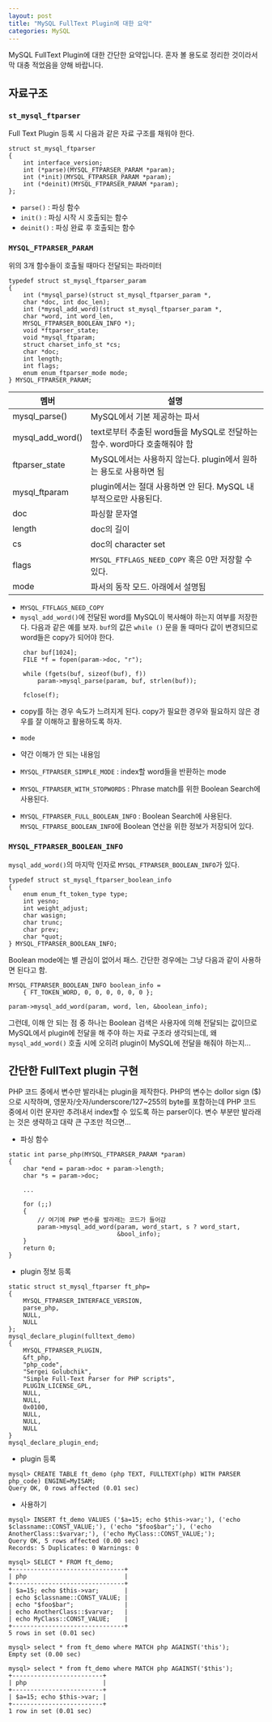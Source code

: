 ```yaml
---
layout: post
title: "MySQL FullText Plugin에 대한 요약"
categories: MySQL
---
```


MySQL FullText Plugin에 대한 간단한 요약입니다. 혼자 볼 용도로 정리한 것이라서 막 대충 적었음을 양해 바랍니다.

## 자료구조

### `st_mysql_ftparser`

Full Text Plugin 등록 시 다음과 같은 자료 구조를 채워야 한다.

```
struct st_mysql_ftparser
{
    int interface_version;
    int (*parse)(MYSQL_FTPARSER_PARAM *param);
    int (*init)(MYSQL_FTPARSER_PARAM *param);
    int (*deinit)(MYSQL_FTPARSER_PARAM *param);
};
```

* `parse()` : 파싱 함수
* `init()` : 파싱 시작 시 호출되는 함수
* `deinit()` : 파싱 완료 후 호출되는 함수

### `MYSQL_FTPARSER_PARAM`

위의 3개 함수들이 호출될 때마다 전달되는 파라미터

```
typedef struct st_mysql_ftparser_param
{
    int (*mysql_parse)(struct st_mysql_ftparser_param *,
    char *doc, int doc_len);
    int (*mysql_add_word)(struct st_mysql_ftparser_param *,
    char *word, int word_len,
    MYSQL_FTPARSER_BOOLEAN_INFO *);
    void *ftparser_state;
    void *mysql_ftparam;
    struct charset_info_st *cs;
    char *doc;
    int length;
    int flags;
    enum enum_ftparser_mode mode;
} MYSQL_FTPARSER_PARAM;
```

|멤버|설명|
|----|----|
|mysql_parse()   |MySQL에서 기본 제공하는 파서|
|mysql_add_word()|text로부터 추출된 word들을 MySQL로 전달하는 함수. word마다 호출해줘야 함|
|ftparser_state  |MySQL에서는 사용하지 않는다. plugin에서 원하는 용도로 사용하면 됨|
|mysql_ftparam   |plugin에서는 절대 사용하면 안 된다. MySQL 내부적으로만 사용된다.|
|doc             |파싱할 문자열|
|length          |doc의 길이|
|cs              |doc의 character set|
|flags           |`MYSQL_FTFLAGS_NEED_COPY` 혹은 0만 저장할 수 있다.|
|mode            |파서의 동작 모드. 아래에서 설명됨|

* `MYSQL_FTFLAGS_NEED_COPY`
 * `mysql_add_word()`에 전달된 word를 MySQL이 복사해야 하는지 여부를 저장한다. 다음과 같은 예를 보자. `buf`의 값은 `while ()` 문을 돌 때마다 값이 변경되므로 word들은 copy가 되어야 한다.

```
    char buf[1024];
    FILE *f = fopen(param->doc, "r");

    while (fgets(buf, sizeof(buf), f))
        param->mysql_parse(param, buf, strlen(buf));

    fclose(f);
```

 * copy를 하는 경우 속도가 느려지게 된다. copy가 필요한 경우와 필요하지 않은 경우를 잘 이해하고 활용하도록 하자.

* `mode`
 * 약간 이해가 안 되는 내용임
 * `MYSQL_FTPARSER_SIMPLE_MODE` : index할 word들을 반환하는 mode
 * `MYSQL_FTPARSER_WITH_STOPWORDS` : Phrase match를 위한 Boolean Search에 사용된다.
 * `MYSQL_FTPARSER_FULL_BOOLEAN_INFO` : Boolean Search에 사용된다. `MYSQL_FTPARSE_BOOLEAN_INFO`에 Boolean 연산을 위한 정보가 저장되어 있다.

### `MYSQL_FTPARSER_BOOLEAN_INFO`

`mysql_add_word()`의 마지막 인자로 `MYSQL_FTPARSER_BOOLEAN_INFO`가 있다.

```
typedef struct st_mysql_ftparser_boolean_info
{
    enum enum_ft_token_type type;
    int yesno;
    int weight_adjust;
    char wasign;
    char trunc;
    char prev;
    char *quot;
} MYSQL_FTPARSER_BOOLEAN_INFO;
```

Boolean mode에는 별 관심이 없어서 패스. 간단한 경우에는 그냥 다음과 같이 사용하면 된다고 함.

```
MYSQL_FTPARSER_BOOLEAN_INFO boolean_info =
    { FT_TOKEN_WORD, 0, 0, 0, 0, 0, 0 };

param->mysql_add_word(param, word, len, &boolean_info);
```

그런데, 이해 안 되는 점 중 하나는 Boolean 검색은 사용자에 의해 전달되는 값이므로 MySQL에서 plugin에 전달을 해 주야 하는 자료 구조라 생각되는데, 왜 `mysql_add_word()` 호출 시에 오히려 plugin이 MySQL에 전달을 해줘야 하는지...

## 간단한 FullText plugin 구현

PHP 코드 중에서 변수만 발라내는 plugin을 제작한다. PHP의 변수는 dollor sign ($)으로 시작하며, 영문자/숫자/underscore/127~255의 byte를 포함하는데 PHP 코드 중에서 이런 문자만 추려내서 index할 수 있도록 하는 parser이다. 변수 부분만 발라래는 것은 생략하고 대략 큰 구조만 적으면...

* 파싱 함수

```
static int parse_php(MYSQL_FTPARSER_PARAM *param)
{
    char *end = param->doc + param->length;
    char *s = param->doc;

    ...

    for (;;)
    {
        // 여기에 PHP 변수를 발라래는 코드가 들어감
        param->mysql_add_word(param, word_start, s ? word_start,
                              &bool_info);
    }
    return 0;
}
```

* plugin 정보 등록

```
static struct st_mysql_ftparser ft_php=
{
    MYSQL_FTPARSER_INTERFACE_VERSION,
    parse_php,
    NULL,
    NULL
};
mysql_declare_plugin(fulltext_demo)
{
    MYSQL_FTPARSER_PLUGIN,
    &ft_php,
    "php_code",
    "Sergei Golubchik",
    "Simple Full-Text Parser for PHP scripts",
    PLUGIN_LICENSE_GPL,
    NULL,
    NULL,
    0x0100,
    NULL,
    NULL,
    NULL
}
mysql_declare_plugin_end;
```

* plugin 등록

```
mysql> CREATE TABLE ft_demo (php TEXT, FULLTEXT(php) WITH PARSER php_code) ENGINE=MyISAM;
Query OK, 0 rows affected (0.01 sec)
```

* 사용하기

```
mysql> INSERT ft_demo VALUES ('$a=15; echo $this->var;'), ('echo $classname::CONST_VALUE;'), ('echo "$foo$bar";'), ('echo AnotherClass::$varvar;'), ('echo MyClass::CONST_VALUE;');
Query OK, 5 rows affected (0.00 sec)
Records: 5 Duplicates: 0 Warnings: 0

mysql> SELECT * FROM ft_demo;
+-------------------------------+
| php                           |
+-------------------------------+
| $a=15; echo $this->var;       |
| echo $classname::CONST_VALUE; |
| echo "$foo$bar";              |
| echo AnotherClass::$varvar;   |
| echo MyClass::CONST_VALUE;    |
+-------------------------------+
5 rows in set (0.01 sec)

mysql> select * from ft_demo where MATCH php AGAINST('this');
Empty set (0.00 sec)

mysql> select * from ft_demo where MATCH php AGAINST('$this');
+-------------------------+
| php                     |
+-------------------------+
| $a=15; echo $this->var; |
+-------------------------+
1 row in set (0.01 sec)
```
